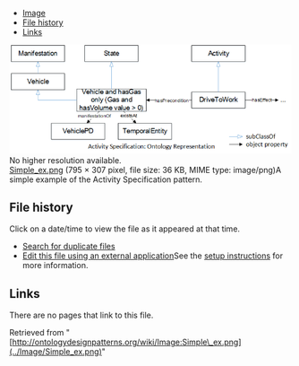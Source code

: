 * [Image](../Image/Simple_ex.png#file)
* [File history](../Image/Simple_ex.png#filehistory)
* [Links](../Image/Simple_ex.png#filelinks)

[![Image:Simple ex.png](../images/8/83/Simple_ex.png)](../images/8/83/Simple_ex.png)  
No higher resolution available.  
[Simple\_ex.png](../images/8/83/Simple_ex.png)‎ (795 × 307 pixel, file size: 36 KB, MIME type: image/png)A simple example of the Activity Specification pattern.




## File history

Click on a date/time to view the file as it appeared at that time.



  
* [Search for duplicate files](http://ontologydesignpatterns.org/wiki/Special:FileDuplicateSearch/Simple_ex.png "Special:FileDuplicateSearch/Simple ex.png")
* [Edit this file using an external application](http://ontologydesignpatterns.org/wiki/index.php?title=Image:Simple_ex.png&action=edit&externaledit=true&mode=file "Image:Simple ex.png")See the [setup instructions](http://www.mediawiki.org/wiki/Manual:External_editors "http://www.mediawiki.org/wiki/Manual:External_editors") for more information.

## Links



There are no pages that link to this file.




Retrieved from "[http://ontologydesignpatterns.org/wiki/Image:Simple\_ex.png](../Image/Simple_ex.png)"